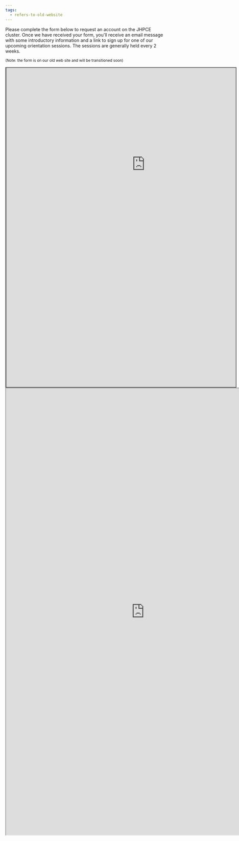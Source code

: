 ```yaml
---
tags:
  - refers-to-old-website
---
```

Please complete the form below to request an account on the JHPCE cluster. Once we have received
your form, you'll receive an email message with some introductory information and a link to
sign up for one of our upcoming orientation sessions.  The sessions are generally held every 2 weeks.

<sub>(Note: the form is on our old web site and will be transitioned soon)</sub>
<div style="position: static; overflow: hidden; border: solid 2px #555; width:720px; height:1000px;">
<div style="overflow: hidden; margin-top: -400px; margin-right: -600px; margin-bottom: -240px; height:1400px;">

<iframe src="http://ec2-44-214-193-38.compute-1.amazonaws.com/register/user/" id="main" height="1400" width="865" scrolling="no">
  <p>Your browser does not support iframes.</p>
</iframe>

</div>
</div>

<iframe src="https://ec2-44-214-193-38.compute-1.amazonaws.com" id="main" height="1400" width="865">
  <p>Your browser does not support iframes.</p>
</iframe>

